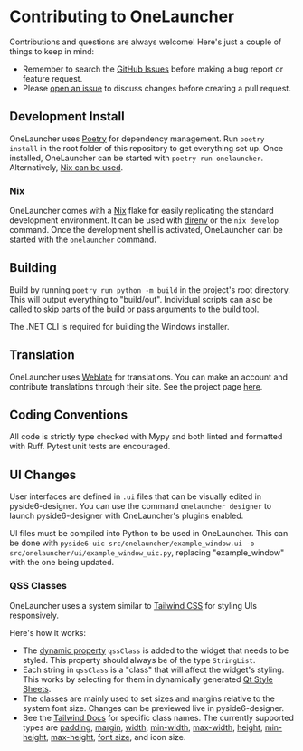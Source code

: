 # Contributing to OneLauncher

Contributions and questions are always welcome! Here's just a couple of things to keep in mind:

- Remember to search the [GitHub Issues](https://github.com/JuneStepp/OneLauncher/issues) before making a bug report or feature request.
- Please [open an issue](https://github.com/JuneStepp/OneLauncher/issues/new/choose) to discuss changes before creating a pull request.

## Development Install

OneLauncher uses [Poetry](https://python-poetry.org) for dependency management. Run `poetry install` in the root folder of this repository to get everything set up. Once installed, OneLauncher can be started with `poetry run onelauncher`. Alternatively, [Nix can be used](#nix).

### Nix

OneLauncher comes with a [Nix](https://nixos.org/) flake for easily replicating the standard development environment. It can be used with [direnv](https://github.com/direnv/direnv) or the `nix develop` command. Once the development shell is activated, OneLauncher can be started with the `onelauncher` command.

## Building

Build by running `poetry run python -m build` in the project's root directory. This will output everything to "build/out".
Individual scripts can also be called to skip parts of the build or pass arguments to the build tool.

The .NET CLI is required for building the Windows installer.

## Translation

OneLauncher uses [Weblate](weblate.org) for translations. You can make an account and contribute translations through their site. See the project page [here](https://hosted.weblate.org/projects/onelauncher/).

## Coding Conventions

All code is strictly type checked with Mypy and both linted and formatted with Ruff. Pytest unit tests are encouraged.

## UI Changes

User interfaces are defined in `.ui` files that can be visually edited in pyside6-designer. You can use the command `onelauncher designer` to launch pyside6-designer with OneLauncher's plugins enabled.

UI files must be compiled into Python to be used in OneLauncher. This can be done with `pyside6-uic src/onelauncher/example_window.ui -o src/onelauncher/ui/example_window_uic.py`, replacing "example_window" with the one being updated.

### QSS Classes

OneLauncher uses a system similar to [Tailwind CSS](https://tailwindcss.com/) for styling UIs responsively.

Here's how it works:

- The [dynamic property](https://doc.qt.io/qt-6/designer-widget-mode.html#dynamic-properties) `qssClass` is added to the widget that needs to be styled. This property should always be of the type `StringList`.
- Each string in `qssClass` is a "class" that will affect the widget's styling. This works by selecting for them in dynamically generated [Qt Style Sheets](https://doc.qt.io/qt-6/stylesheet.html).
- The classes are mainly used to set sizes and margins relative to the system font size. Changes can be previewed live in pyside6-designer.
- See the [Tailwind Docs](https://tailwindcss.com/docs/utility-first) for specific class names. The currently supported types are [padding](https://tailwindcss.com/docs/padding), [margin](https://tailwindcss.com/docs/margin), [width](https://tailwindcss.com/docs/width), [min-width](https://tailwindcss.com/docs/min-width), [max-width](https://tailwindcss.com/docs/max-width), [height](https://tailwindcss.com/docs/height), [min-height](https://tailwindcss.com/docs/min-height), [max-height](https://tailwindcss.com/docs/max-height), [font size](https://tailwindcss.com/docs/font-size), and icon size.
